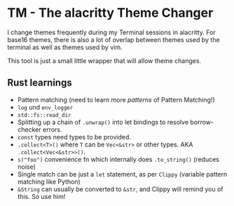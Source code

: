 # TM - The alacritty Theme Changer

I change themes frequently during my Terminal sessions in alacritty.
For base16 themes, there is also a lot of overlap between themes used by the terminal as well as themes used by vim.

This tool is just a small little wrapper that will allow theme changes.

## Rust learnings

- Pattern matching (need to learn more _patterns_ of Pattern Matching!)
- `log` und `env_logger`
- `std::fs::read_dir`
- Splitting up a chain of `.unwrap()` into let bindings to resolve borrow-checker errors.
- `const` types need types to be provided.
- `.collect<T>()` where `T` can be `Vec<&str>` or other types. AKA `.collect<Vec<&str>>()`.
- `s("foo")` convenience fn which internally does `.to_string()` (reduces noise)
- Single match can be just a `let` statement, as per `Clippy` (variable pattern matching like Python)
- `&String` can usually be converted to `&str`, and Clippy will remind you of this. So use him!

